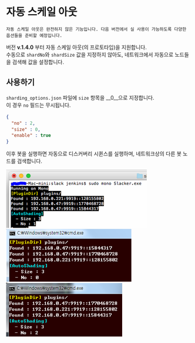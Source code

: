 자동 스케일 아웃
====
```
자동 스케일 아웃은 완전하지 않은 기능입니다. 다음 버전에서 실 사용이 가능하도록 다양한 옵션들을 준비할 예정입니다.
```
버전 __v.1.4.0__ 부터 자동 스케일 아웃(의 프로토타입)을 지원합니다.<br>
수동으로 `shardNo`와 `shardSize` 값을 지정하지 않아도, 네트워크에서 자동으로 노드들을 검색해 값을 설정합니다.

사용하기
----
`sharding_options.json` 파일에 `size` 항목을 __0__으로 지정합니다.<br>
이 경우 `no` 필드는 무시됩니다.
```json
{
  "no" : 2,
  "size" : 0,
  "enable" : true
}
```
이후 봇을 실행하면 자동으로 디스커버리 시퀸스를 실행하며, 네트워크상의 다른 봇 노드를 검색합니다.<br>

![](sla_1.PNG)<br>
![](sla_2.PNG)<br>
![](sla_3.PNG)<br>
